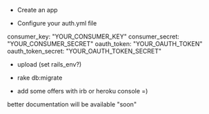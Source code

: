 - Create an app

- Configure your auth.yml file

consumer_key:       "YOUR_CONSUMER_KEY"
consumer_secret:    "YOUR_CONSUMER_SECRET"
oauth_token:        "YOUR_OAUTH_TOKEN"
oauth_token_secret: "YOUR_OAUTH_TOKEN_SECRET"

- upload (set rails_env?)

- rake db:migrate

- add some offers with irb or heroku console =)

better documentation will be available "soon"